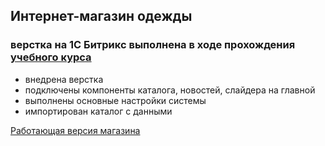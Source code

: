 ## Интернет-магазин одежды
### верстка на 1С Битрикс выполнена в ходе прохождения [учебного курса](https://dev.1c-bitrix.ru/learning/course/index.php?COURSE_ID=95&INDEX=Y)

* внедрена верстка
* подключены компоненты каталога, новостей, слайдера на главной
* выполнены основные настройки системы
* импортирован каталог с данными

[Работающая версия магазина](https://bitrix.vitshas.me/)
